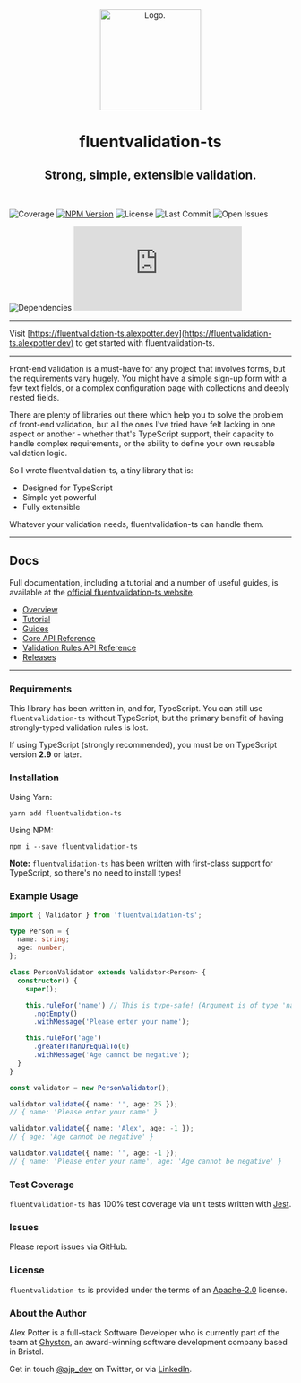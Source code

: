 <div align="center">
  <img
    height="180"
    alt="Logo."
    src="https://raw.githubusercontent.com/AlexJPotter/fluentvalidation-ts/master/logo.png"
  />
  <h1>fluentvalidation-ts</h1>
  <h2>Strong, simple, extensible validation.</h2>
</div>

<br />

![Coverage](https://badgen.net/badge/coverage/100%25/green)
[![NPM Version](https://badgen.net/npm/v/fluentvalidation-ts)](https://www.npmjs.com/package/fluentvalidation-ts)
![License](https://badgen.net/npm/license/fluentvalidation-ts)
![Last Commit](https://badgen.net/github/last-commit/alexjpotter/fluentvalidation-ts/master)
![Open Issues](https://badgen.net/github/open-issues/alexjpotter/fluentvalidation-ts)

![Dependencies](https://badgen.net/badge/dependencies/none/green)
[![GZIP Size](http://img.badgesize.io/https://unpkg.com/fluentvalidation-ts@latest/dist/fluentvalidation-ts.umd.production.min.js?compression=gzip)](https://unpkg.com/fluentvalidation-ts@latest/dist/fluentvalidation-ts.umd.production.min.js)

<hr />

Visit [https://fluentvalidation-ts.alexpotter.dev](https://fluentvalidation-ts.alexpotter.dev) to get started with fluentvalidation-ts.

<hr />

Front-end validation is a must-have for any project that involves forms, but the requirements vary hugely. You might have a simple sign-up form with a few text fields, or a complex configuration page with collections and deeply nested fields.

There are plenty of libraries out there which help you to solve the problem of front-end validation, but all the ones I've tried have felt lacking in one aspect or another - whether that's TypeScript support, their capacity to handle complex requirements, or the ability to define your own reusable validation logic.

So I wrote fluentvalidation-ts, a tiny library that is:

- Designed for TypeScript
- Simple yet powerful
- Fully extensible

Whatever your validation needs, fluentvalidation-ts can handle them.

<hr />

## Docs

Full documentation, including a tutorial and a number of useful guides, is available at the [official fluentvalidation-ts website](https://fluentvalidation-ts.alexpotter.dev).

- [Overview](https://fluentvalidation-ts.alexpotter.dev/docs/overview)
- [Tutorial](https://fluentvalidation-ts.alexpotter.dev/docs/tutorial)
- [Guides](https://fluentvalidation-ts.alexpotter.dev/docs/guides/customrules)
- [Core API Reference](https://fluentvalidation-ts.alexpotter.dev/docs/api/core/validator)
- [Validation Rules API Reference](https://fluentvalidation-ts.alexpotter.dev/docs/api/rules/emailaddress)
- [Releases](https://github.com/AlexJPotter/fluentvalidation-ts/releases)

<hr />

### Requirements

This library has been written in, and for, TypeScript. You can still use `fluentvalidation-ts` without TypeScript, but the primary benefit of having strongly-typed validation rules is lost.

If using TypeScript (strongly recommended), you must be on TypeScript version **2.9** or later.

### Installation

Using Yarn:

```
yarn add fluentvalidation-ts
```

Using NPM:

```
npm i --save fluentvalidation-ts
```

**Note:** `fluentvalidation-ts` has been written with first-class support for TypeScript, so there's no need to install types!

### Example Usage

```typescript
import { Validator } from 'fluentvalidation-ts';

type Person = {
  name: string;
  age: number;
};

class PersonValidator extends Validator<Person> {
  constructor() {
    super();

    this.ruleFor('name') // This is type-safe! (Argument is of type 'name' | 'age')
      .notEmpty()
      .withMessage('Please enter your name');

    this.ruleFor('age')
      .greaterThanOrEqualTo(0)
      .withMessage('Age cannot be negative');
  }
}

const validator = new PersonValidator();

validator.validate({ name: '', age: 25 });
// { name: 'Please enter your name' }

validator.validate({ name: 'Alex', age: -1 });
// { age: 'Age cannot be negative' }

validator.validate({ name: '', age: -1 });
// { name: 'Please enter your name', age: 'Age cannot be negative' }
```

### Test Coverage

`fluentvalidation-ts` has 100% test coverage via unit tests written with [Jest](https://jestjs.io/).

### Issues

Please report issues via GitHub.

### License

`fluentvalidation-ts` is provided under the terms of an [Apache-2.0](https://www.apache.org/licenses/LICENSE-2.0) license.

### About the Author

Alex Potter is a full-stack Software Developer who is currently part of the team at [Ghyston](https://www.ghyston.com), an award-winning software development company based in Bristol.

Get in touch [@ajp_dev](https://twitter.com/ajp_dev) on Twitter, or via [LinkedIn](www.linkedin.com/in/alex-james-potter).
